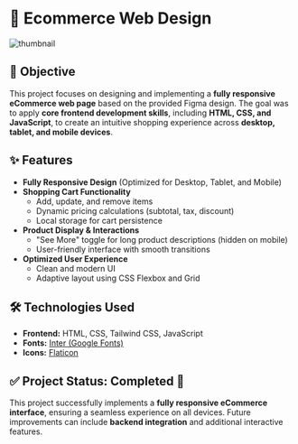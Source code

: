 # 🛒 Ecommerce Web Design  

![thumbnail](https://github.com/user-attachments/assets/40b0722f-38f6-455e-9645-e546e8e38025)



## 📌 Objective  
This project focuses on designing and implementing a **fully responsive eCommerce web page** based on the provided Figma design. The goal was to apply **core frontend development skills**, including **HTML, CSS, and JavaScript**, to create an intuitive shopping experience across **desktop, tablet, and mobile devices**.  

## ✨ Features  
- **Fully Responsive Design** (Optimized for Desktop, Tablet, and Mobile)  
- **Shopping Cart Functionality**  
  - Add, update, and remove items  
  - Dynamic pricing calculations (subtotal, tax, discount)  
  - Local storage for cart persistence  
- **Product Display & Interactions**  
  - "See More" toggle for long product descriptions (hidden on mobile)  
  - User-friendly interface with smooth transitions  
- **Optimized User Experience**  
  - Clean and modern UI  
  - Adaptive layout using CSS Flexbox and Grid  

## 🛠️ Technologies Used  
- **Frontend:** HTML, CSS, Tailwind CSS, JavaScript  
- **Fonts:** [Inter (Google Fonts)](https://fonts.google.com/specimen/Inter)  
- **Icons:** [Flaticon](https://www.flaticon.com/)  

## ✅ Project Status: **Completed 🎉**  

This project successfully implements a **fully responsive eCommerce interface**, ensuring a seamless experience on all devices. Future improvements can include **backend integration** and additional interactive features.  
